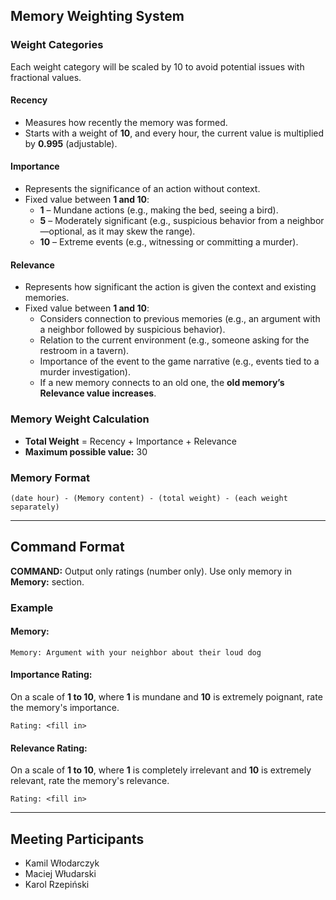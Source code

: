 ## Memory Weighting System

### Weight Categories
Each weight category will be scaled by 10 to avoid potential issues with fractional values.

#### Recency
- Measures how recently the memory was formed.
- Starts with a weight of **10**, and every hour, the current value is multiplied by **0.995** (adjustable).

#### Importance
- Represents the significance of an action without context.
- Fixed value between **1 and 10**:
  - **1** – Mundane actions (e.g., making the bed, seeing a bird).
  - **5** – Moderately significant (e.g., suspicious behavior from a neighbor—optional, as it may skew the range).
  - **10** – Extreme events (e.g., witnessing or committing a murder).

#### Relevance
- Represents how significant the action is given the context and existing memories.
- Fixed value between **1 and 10**:
  - Considers connection to previous memories (e.g., an argument with a neighbor followed by suspicious behavior).
  - Relation to the current environment (e.g., someone asking for the restroom in a tavern).
  - Importance of the event to the game narrative (e.g., events tied to a murder investigation).
  - If a new memory connects to an old one, the **old memory’s Relevance value increases**.

### Memory Weight Calculation
- **Total Weight** = Recency + Importance + Relevance
- **Maximum possible value:** 30

### Memory Format
```
(date hour) - (Memory content) - (total weight) - (each weight separately)
```

---

## Command Format
**COMMAND:** Output only ratings (number only). Use only memory in **Memory:** section.

### Example

#### **Memory:**
```
Memory: Argument with your neighbor about their loud dog
```

#### **Importance Rating:**
On a scale of **1 to 10**, where **1** is mundane and **10** is extremely poignant, rate the memory's importance.
```
Rating: <fill in>
```

#### **Relevance Rating:**
On a scale of **1 to 10**, where **1** is completely irrelevant and **10** is extremely relevant, rate the memory's relevance.
```
Rating: <fill in>
```
---

## Meeting Participants
- Kamil Włodarczyk
- Maciej Włudarski
- Karol Rzepiński



